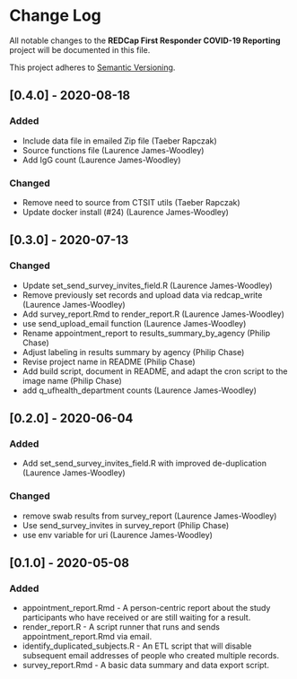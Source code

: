# Change Log

All notable changes to the **REDCap First Responder COVID-19 Reporting**
project will be documented in this file.

This project adheres to [Semantic Versioning](http://semver.org/).


## [0.4.0] - 2020-08-18
### Added
- Include data file in emailed Zip file (Taeber Rapczak)
- Source functions file (Laurence James-Woodley)
- Add IgG count (Laurence James-Woodley)

### Changed
- Remove need to source from CTSIT utils (Taeber Rapczak)
- Update docker install (#24) (Laurence James-Woodley)


## [0.3.0] - 2020-07-13
### Changed
- Update set_send_survey_invites_field.R (Laurence James-Woodley)
- Remove previously set records and upload data via redcap_write (Laurence James-Woodley)
- Add survey_report.Rmd to render_report.R (Laurence James-Woodley)
- use send_upload_email function (Laurence James-Woodley)
- Rename appointment_report to results_summary_by_agency (Philip Chase)
- Adjust labeling in results summary by agency (Philip Chase)
- Revise project name in README (Philip Chase)
- Add build script, document in README, and adapt the cron script to the image name (Philip Chase)
- add q_ufhealth_department counts (Laurence James-Woodley)


## [0.2.0] - 2020-06-04
### Added
- Add set_send_survey_invites_field.R with improved de-duplication (Laurence James-Woodley)

### Changed
- remove swab results from survey_report (Laurence James-Woodley)
- Use send_survey_invites in survey_report (Philip Chase)
- use env variable for uri (Laurence James-Woodley)


## [0.1.0] - 2020-05-08
### Added
- appointment_report.Rmd - A person-centric report about the study participants who have received or are still waiting for a result.
- render_report.R - A script runner that runs and sends appointment_report.Rmd via email.
- identify_duplicated_subjects.R - An ETL script that will disable subsequent email addresses of people who created multiple records.
- survey_report.Rmd - A basic data summary and data export script.
